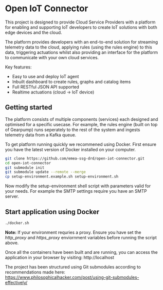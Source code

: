 # Open IoT Connector

This project is designed to provide Cloud Service Providers with a platform for enabling and supporting IoT developers to create IoT solutions with both edge devices and the cloud.

The platform provides developers with an end-to-end solution for streaming telemetry data to the cloud, applying rules (using the rules engine) to this data, triggering actuations whilst also providing an interface for the platform to communicate with your own cloud services.

Key features:

 * Easy to use and deploy IoT agent
 * Inbuilt dashboard to create rules, graphs and catalog items
 * Full RESTful JSON API supported
 * Realtime actuations (cloud -> IoT device)


## Getting started

The platform consists of multiple components (services) each designed and optimised for a specific usecase. For example, the rules engine (built on top of Gearpump) runs seperately to the rest of the system and ingests telemetry data from a Kafka queue.

To get platform running quickly we recommened using Docker. First ensure you have the latest version of Docker installed on your computer.

```bash
git clone https://github.com/emea-ssg-drd/open-iot-connector.git
cd open-iot-connector
git submodule init
git submodule update --remote --merge
cp setup-environment.example.sh setup-environment.sh
```

Now modify the setup-environment shell script with parameters valid for your needs. For example the SMTP settings require you have an SMTP server.

## Start application using Docker
```bash
./docker.sh
```
**Note:** If your environment requries a proxy. Ensure you have set the *http_proxy* and *https_proxy* enviornment variables before running the script above.

Once all the containers have been built and are running, you can access the application in your browser by visiting: http://localhost


The project has been structured using Git submodules according to recommendations made here: https://www.philosophicalhacker.com/post/using-git-submodules-effectively/